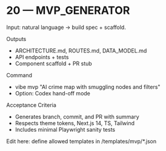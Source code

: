 # 20 — MVP_GENERATOR

Input: natural language → build spec + scaffold.

Outputs
- ARCHITECTURE.md, ROUTES.md, DATA_MODEL.md
- API endpoints + tests
- Component scaffold + PR stub

Command
- vibe mvp "AI crime map with smuggling nodes and filters"
- Option: Codex hand-off mode

Acceptance Criteria
- Generates branch, commit, and PR with summary
- Respects theme tokens, Next.js 14, TS, Tailwind
- Includes minimal Playwright sanity tests

Edit here: define allowed templates in /templates/mvp/*.json
